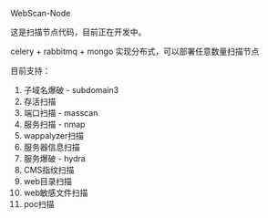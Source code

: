 WebScan-Node  

这是扫描节点代码，目前正在开发中。

celery + rabbitmq + mongo 实现分布式，可以部署任意数量扫描节点

目前支持：
1. 子域名爆破  - subdomain3
2. 存活扫描
3. 端口扫描 - masscan
4. 服务扫描 - nmap
5. wappalyzer扫描
6. 服务器信息扫描
7. 服务爆破 - hydra
8. CMS指纹扫描
9. web目录扫描
10. web敏感文件扫描
11. poc扫描